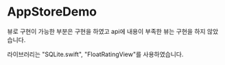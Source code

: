 # AppStoreDemo

뷰로 구현이 가능한 부분은 구현을 하였고 
api에 내용이 부족한 뷰는 구현을 하지 않았습니다.

라이브러리는 "SQLite.swift", "FloatRatingView"를 사용하였습니다.
